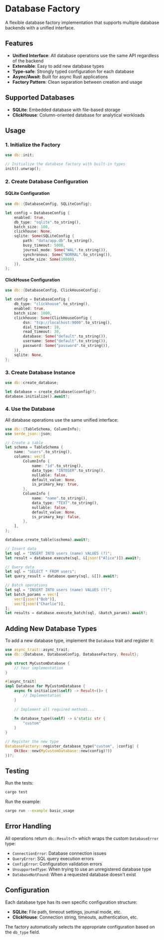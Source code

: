 # Database Factory

A flexible database factory implementation that supports multiple database backends with a unified interface.

## Features

- **Unified Interface**: All database operations use the same API regardless of the backend
- **Extensible**: Easy to add new database types
- **Type-safe**: Strongly typed configuration for each database
- **Async/Await**: Built for async Rust applications
- **Factory Pattern**: Clean separation between creation and usage

## Supported Databases

- **SQLite**: Embedded database with file-based storage
- **ClickHouse**: Column-oriented database for analytical workloads

## Usage

### 1. Initialize the Factory

```rust
use db::init;

// Initialize the database factory with built-in types
init().unwrap();
```

### 2. Create Database Configuration

#### SQLite Configuration

```rust
use db::{DatabaseConfig, SQLiteConfig};

let config = DatabaseConfig {
    enabled: true,
    db_type: "sqlite".to_string(),
    batch_size: 100,
    clickhouse: None,
    sqlite: Some(SQLiteConfig {
        path: "data/app.db".to_string(),
        busy_timeout: 5000,
        journal_mode: Some("WAL".to_string()),
        synchronous: Some("NORMAL".to_string()),
        cache_size: Some(10000),
    }),
};
```

#### ClickHouse Configuration

```rust
use db::{DatabaseConfig, ClickHouseConfig};

let config = DatabaseConfig {
    db_type: "clickhouse".to_string(),
    enabled: true,
    batch_size: 1000,
    clickhouse: Some(ClickHouseConfig {
        dsn: "tcp://localhost:9000".to_string(),
        dial_timeout: 10,
        read_timeout: 30,
        database: Some("default".to_string()),
        username: Some("default".to_string()),
        password: Some("password".to_string()),
    }),
    sqlite: None,
};
```

### 3. Create Database Instance

```rust
use db::create_database;

let database = create_database(&config)?;
database.initialize().await?;
```

### 4. Use the Database

All database operations use the same unified interface:

```rust
use db::{TableSchema, ColumnInfo};
use serde_json::json;

// Create a table
let schema = TableSchema {
    name: "users".to_string(),
    columns: vec![
        ColumnInfo {
            name: "id".to_string(),
            data_type: "INTEGER".to_string(),
            nullable: false,
            default_value: None,
            is_primary_key: true,
        },
        ColumnInfo {
            name: "name".to_string(),
            data_type: "TEXT".to_string(),
            nullable: false,
            default_value: None,
            is_primary_key: false,
        },
    ],
};

database.create_table(&schema).await?;

// Insert data
let sql = "INSERT INTO users (name) VALUES (?)";
let result = database.execute(sql, &[json!("Alice")]).await?;

// Query data
let sql = "SELECT * FROM users";
let query_result = database.query(sql, &[]).await?;

// Batch operations
let sql = "INSERT INTO users (name) VALUES (?)";
let batch_params = vec![
    vec![json!("Bob")],
    vec![json!("Charlie")],
];
let results = database.execute_batch(sql, &batch_params).await?;
```

## Adding New Database Types

To add a new database type, implement the `Database` trait and register it:

```rust
use async_trait::async_trait;
use db::{Database, DatabaseConfig, DatabaseFactory, Result};

pub struct MyCustomDatabase {
    // Your implementation
}

#[async_trait]
impl Database for MyCustomDatabase {
    async fn initialize(&self) -> Result<()> {
        // Implementation
    }
    
    // Implement all required methods...
    
    fn database_type(&self) -> &'static str {
        "custom"
    }
}

// Register the new type
DatabaseFactory::register_database_type("custom", |config| {
    Ok(Box::new(MyCustomDatabase::new(config)?))
})?;
```

## Testing

Run the tests:

```bash
cargo test
```

Run the example:

```bash
cargo run --example basic_usage
```

## Error Handling

All operations return `db::Result<T>` which wraps the custom `DatabaseError` type:

- `ConnectionError`: Database connection issues
- `QueryError`: SQL query execution errors
- `ConfigError`: Configuration validation errors
- `UnsupportedType`: When trying to use an unregistered database type
- `DatabaseNotFound`: When a requested database doesn't exist

## Configuration

Each database type has its own specific configuration structure:

- **SQLite**: File path, timeout settings, journal mode, etc.
- **ClickHouse**: Connection string, timeouts, authentication, etc.

The factory automatically selects the appropriate configuration based on the `db_type` field.